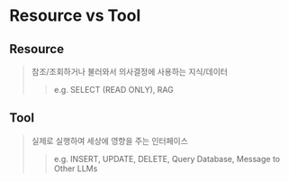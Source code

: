 # Resource vs Tool

## Resource

> 참조/조회하거나 불러와서 의사결정에 사용하는 지식/데이터
>
> > e.g. SELECT (READ ONLY), RAG

## Tool

> 실제로 실행하여 세상에 영향을 주는 인터페이스
>
> > e.g. INSERT, UPDATE, DELETE, Query Database, Message to Other LLMs

